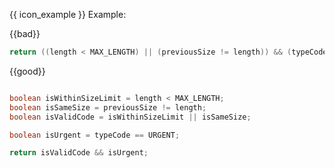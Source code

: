<box>

{{ icon_example }} Example: 

{{bad}}
```java
return ((length < MAX_LENGTH) || (previousSize != length)) && (typeCode == URGENT);
```

{{good}}
```java

boolean isWithinSizeLimit = length < MAX_LENGTH;
boolean isSameSize = previousSize != length;
boolean isValidCode = isWithinSizeLimit || isSameSize;

boolean isUrgent = typeCode == URGENT;

return isValidCode && isUrgent;
```

</box>